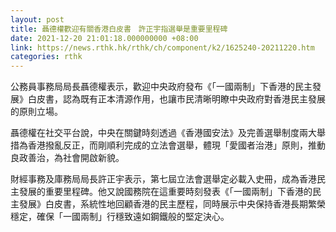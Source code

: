 ```yaml
---
layout: post
title: 聶德權歡迎有關香港白皮書　許正宇指選舉是重要里程碑
date: 2021-12-20 21:01:18.000000000 +08:00
link: https://news.rthk.hk/rthk/ch/component/k2/1625240-20211220.htm
categories: rthk
---
```


公務員事務局局長聶德權表示，歡迎中央政府發布《「一國兩制」下香港的民主發展》白皮書，認為既有正本清源作用，也讓市民清晰明瞭中央政府對香港民主發展的原則立場。

聶德權在社交平台說，中央在關鍵時刻透過《香港國安法》及完善選舉制度兩大舉措為香港撥亂反正，而剛順利完成的立法會選舉，體現「愛國者治港」原則，推動良政善治，為社會開啟新貌。

財經事務及庫務局局長許正宇表示，第七屆立法會選舉定必載入史冊，成為香港民主發展的重要里程碑。他又說國務院在這重要時刻發表《「一國兩制」下香港的民主發展》白皮書，系統性地回顧香港的民主歷程，同時展示中央保持香港長期繁榮穩定，確保「一國兩制」行穩致遠如鋼鐵般的堅定決心。
